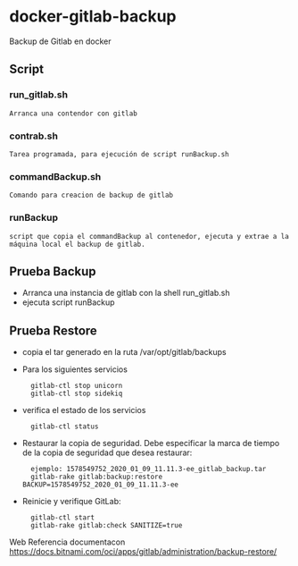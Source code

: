 # docker-gitlab-backup
Backup de Gitlab en docker
## Script


### run_gitlab.sh
    Arranca una contendor con gitlab
### contrab.sh
    Tarea programada, para ejecución de script runBackup.sh
### commandBackup.sh
    Comando para creacion de backup de gitlab
### runBackup
    script que copia el commandBackup al contenedor, ejecuta y extrae a la máquina local el backup de gitlab.


## Prueba Backup
    
* Arranca una instancia de gitlab con la shell run_gitlab.sh
* ejecuta script runBackup

## Prueba Restore
* copia el tar generado en la ruta /var/opt/gitlab/backups
* Para los siguientes servicios

        gitlab-ctl stop unicorn
        gitlab-ctl stop sidekiq

* verifica el estado de los servicios

        gitlab-ctl status

* Restaurar la copia de seguridad. Debe especificar la marca de tiempo de la copia de seguridad que desea restaurar:

        ejemplo: 1578549752_2020_01_09_11.11.3-ee_gitlab_backup.tar
        gitlab-rake gitlab:backup:restore BACKUP=1578549752_2020_01_09_11.11.3-ee

* Reinicie y verifique GitLab:

        gitlab-ctl start
        gitlab-rake gitlab:check SANITIZE=true


Web Referencia documentacon
https://docs.bitnami.com/oci/apps/gitlab/administration/backup-restore/